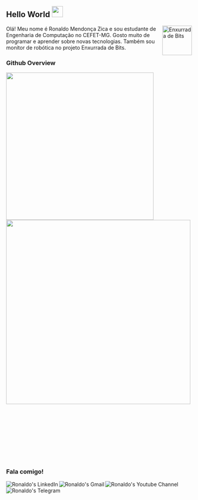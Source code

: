 ## Hello World <img src="https://raw.githubusercontent.com/iampavangandhi/iampavangandhi/master/gifs/Hi.gif" width="30px"></h2>

<img style="width:80px;height:80px" align="right" alt="Enxurrada de Bits" src="https://encrypted-tbn0.gstatic.com/images?q=tbn:ANd9GcRhYznUSx1KJz6eA34YH8H1dGpCXhyAmRJ4TJxMsQZ2iuYZsoVyIi7TQW4KL0aJ5gQ4acU&usqp=CAU">
</a>
Olá! Meu nome é Ronaldo Mendonça Zica e sou estudante de Engenharia de Computação no CEFET-MG. Gosto muito de programar e aprender sobre novas tecnologias. Também sou monitor de robótica no projeto Enxurrada de Bits.

### Github Overview
<p>
<img style="width:400px" align='left' src="https://github-readme-stats.vercel.app/api/top-langs/?username=ronaldozica&layout=compact"/>
<img style="width:500px" align='center' src="https://github-readme-stats.vercel.app/api?username=ronaldozica&show_icons=true&theme=tokyonight"/>
</p>
<br /><br /><br /><br /><br /><br /><br /><br />

### Fala comigo!
<p align="left">
<a href="https://www.linkedin.com/in/ronaldo-zica/">
<img align="left" alt="Ronaldo's LinkedIn" src="https://img.shields.io/badge/linkedin-%230077B5.svg?&style=for-the-badge&logo=linkedin&logoColor=white" />
</a>
<a href="mailto:ronaldomendoncazica@gmail.com">
<img align="left" alt="Ronaldo's Gmail" src="https://img.shields.io/badge/gmail-%23D14836.svg?&style=for-the-badge&logo=gmail&logoColor=white" />
</a>
<a href="https://www.youtube.com/channel/UC9rsO58FcA_lGy4fvepCfUg/videos">
<img align="left" alt="Ronaldo's Youtube Channel" src="https://img.shields.io/badge/YouTube-FF0000?style=for-the-badge&logo=youtube&logoColor=white" />
</a>
<a href="https://t.me/ronaldomendoncazica">
<img align="left" alt="Ronaldo's Telegram" src="https://img.shields.io/badge/Telegram-2CA5E0?style=for-the-badge&logo=telegram&logoColor=white" />
</a>
</p>
<br />
</p>
